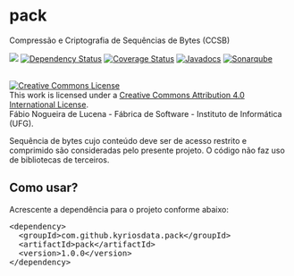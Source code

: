 # pack
Compressão e Criptografia de Sequências de Bytes (CCSB)

[<img src="https://api.travis-ci.org/kyriosdata/pack.svg?branch=master">](https://travis-ci.org/kyriosdata/pack)
[![Dependency Status](https://www.versioneye.com/user/projects/58162079cd069a34c00a2d36/badge.svg?style=flat-square)](https://www.versioneye.com/user/projects/58162079cd069a34c00a2d36)
[![Coverage Status](https://coveralls.io/repos/github/kyriosdata/pack/badge.svg?branch=master)](https://coveralls.io/github/kyriosdata/pack?branch=master)
[![Javadocs](http://javadoc.io/badge/com.github.kyriosdata.pack/pack.svg)](http://javadoc.io/doc/com.github.kyriosdata.pack/pack)
[![Sonarqube](https://sonarqube.com/api/badges/gate?key=com.github.kyriosdata.pack%3Apack)](https://sonarqube.com/dashboard?id=com.github.kyriosdata.pack%3Apack)

<br />
<a rel="license" href="http://creativecommons.org/licenses/by/4.0/"><img alt="Creative Commons License" style="border-width:0" src="https://i.creativecommons.org/l/by/4.0/88x31.png" /></a><br />This work is licensed under a <a rel="license" href="http://creativecommons.org/licenses/by/4.0/">Creative Commons Attribution 4.0 International License</a>. 
<br />Fábio Nogueira de Lucena - Fábrica de Software - Instituto de Informática (UFG).

Sequência de bytes cujo conteúdo deve ser de acesso restrito e comprimido são consideradas pelo presente projeto. O código não faz uso de bibliotecas de terceiros. 

## Como usar?

Acrescente a dependência para o projeto conforme abaixo:

<pre>
&lt;dependency&gt;
  &lt;groupId&gt;com.github.kyriosdata.pack&lt;/groupId&gt;
  &lt;artifactId&gt;pack&lt;/artifactId&gt;
  &lt;version&gt;1.0.0&lt;/version&gt;
&lt;/dependency&gt;
</pre>

